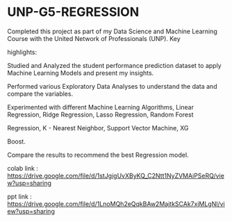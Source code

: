 # UNP-G5-REGRESSION

Completed this project as part of my Data Science and Machine Learning Course with the United Network of Professionals (UNP). Key 

highlights:

Studied and Analyzed the student performance prediction dataset to apply Machine Learning Models and present my insights.

Performed various Exploratory Data Analyses to understand the data and compare the variables.

Experimented with different Machine Learning Algorithms, Linear Regression, Ridge Regression, Lasso Regression, Random Forest

Regression, K - Nearest Neighbor, Support Vector Machine, XG

Boost.

Compare the results to recommend the best Regression model.

colab link : https://drive.google.com/file/d/1stJgigUvXByKQ_C2Ntt1NyZVMAiPSeRQ/view?usp=sharing

ppt link : https://drive.google.com/file/d/1LnoMQh2eQqkBAw2MajtkSCAk7xjMLgNl/view?usp=sharing
